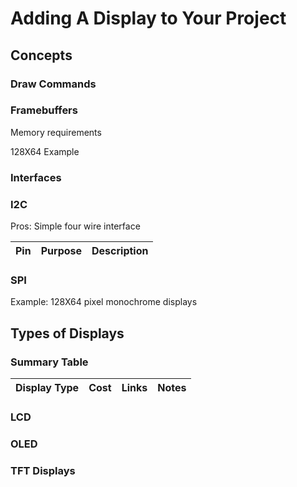 # Adding A Display to Your Project

## Concepts

### Draw Commands

### Framebuffers
Memory requirements

128X64 Example
### Interfaces

### I2C

Pros: Simple four wire interface

|Pin|Purpose|Description|
|---|-------|-----------|

### SPI

Example: 128X64 pixel monochrome displays

## Types of Displays

### Summary Table

|Display Type|Cost|Links|Notes|
|------------|----|-----|-----|

### LCD

### OLED

### TFT Displays